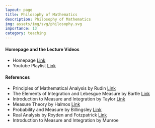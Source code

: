 ```yaml
---
layout: page
title: Philosophy of Mathematics
description: Philosophy of Mathematics
img: assets/img/svg/philosophy.svg
importance: 13
category: teaching
---
```


#### Homepage and the Lecture Videos

- Homepage [Link](https://w3.impa.br/~landim/)
- Youtube Playlist [Link](https://www.youtube.com/watch?v=llnNaRzuvd4&list=PLo4jXE-LdDTQq8ZyA8F8reSQHej3F6RFX)

#### References

- Principles of Mathematical Analysis by Rudin [Link](https://www.mheducation.com/highered/product/principles-mathematical-analysis-rudin/M9780070542358.html)
- The Elements of Integration and Lebesgue Measure by Bartle [Link](https://onlinelibrary.wiley.com/doi/book/10.1002/9781118164471)
- Introduction to Measure and Integration by Taylor [Link](https://www.cambridge.org/core/books/introduction-to-measure-and-integration/49EE3517168DBCB26D4D8288CA652631)
- Measure Theory by Halmos [Link](https://link.springer.com/book/10.1007/978-1-4684-9440-2)
- Probability and Measure by Billingsley [Link](https://www.wiley.com/en-us/Probability+and+Measure%2C+Anniversary+Edition-p-9781118122372)
- Real Analysis by Royden and Fotzpatrick [Link](https://www.pearson.com/en-ca/subject-catalog/p/real-analysis/P200000007113/9780136853473)
- Introduction to Measure and Integration by Munroe
